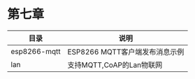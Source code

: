 # 第七章

目录              | 说明
-----------------|-----------------------------
esp8266-mqtt     | ESP8266 MQTT客户端发布消息示例
lan              | 支持MQTT,CoAP的Lan物联网